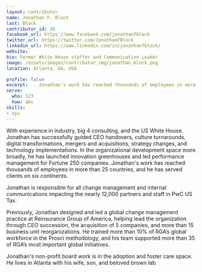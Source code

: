```yaml
---
layout: contributor
name: Jonathan F. Block
last: Block
contributor_id: 26
facebook_url: https://www.facebook.com/jonathanfblock
twitter_url: https://twitter.com/JonathanFBlock
linkedin_url: https://www.linkedin.com/in/jonathanfblock/
website: 
bio: Former White House staffer and Communication Leader
image: /assets/images/contributor_img/jonathan_block.png
location: Atlanta, GA, USA

profile: false
excerpt:  . Jonathan's work has reached thousands of employees in more than 25 countries, and he has served clients on six continents.
serve:
  who: 123
  how: abc
skills:
- xyz
---
```

With experience in industry, big 4 consulting, and the US White House, Jonathan has successfully guided CEO handovers, culture turnarounds, digital transformations, mergers and acquisitions, strategy changes, and technology implementations. In the organizational development space more broadly, he has launched innovation greenhouses and led performance management for Fortune 250 companies. Jonathan's work has reached thousands of employees in more than 25 countries, and he has served clients on six continents.

Jonathan is responsible for all change management and internal communications impacting the nearly 12,000 partners and staff in PwC US Tax.

Previously, Jonathan designed and led a global change management practice at Reinsurance Group of America, helping lead the organization through CEO succession, the acquisition of 5 companies, and more than 15 business unit reorganizations. He trained more than 10% of RGA’s global workforce in the Prosci methodology, and his team supported more than 35 of RGA’s most important global initiatives.

Jonathan's non-profit board work is in the adoption and foster care space. He lives in Atlanta with his wife, son, and beloved brown lab. 